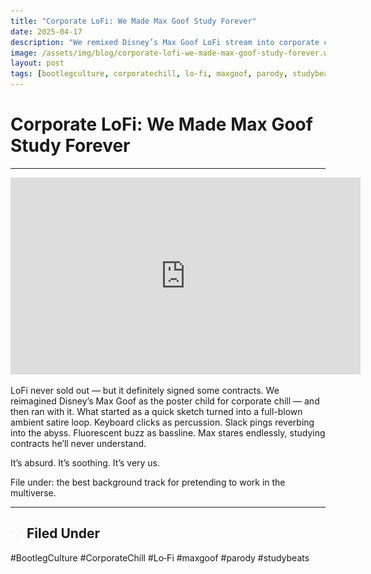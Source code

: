 ```yaml
---
title: "Corporate LoFi: We Made Max Goof Study Forever"
date: 2025-04-17
description: "We remixed Disney’s Max Goof LoFi stream into corporate chill satire."
image: /assets/img/blog/corporate-lofi-we-made-max-goof-study-forever.webp
layout: post
tags: [bootlegculture, corporatechill, lo-fi, maxgoof, parody, studybeats]
---
```


# Corporate LoFi: We Made Max Goof Study Forever

---
<iframe width="560" height="315" src="https://www.youtube.com/embed/vLoP_GAhjEc?si=FW1TKFcU1bvuGyVX" title="YouTube video player" frameborder="0" allow="accelerometer; autoplay; clipboard-write; encrypted-media; gyroscope; picture-in-picture; web-share" referrerpolicy="strict-origin-when-cross-origin" allowfullscreen></iframe>

<p>LoFi never sold out — but it definitely signed some contracts. We reimagined Disney’s Max Goof as the poster child for corporate chill — and then ran with it. What started as a quick sketch turned into a full-blown ambient satire loop. Keyboard clicks as percussion. Slack pings reverbing into the abyss. Fluorescent buzz as bassline. Max stares endlessly, studying contracts he’ll never understand.</p>
<p>It’s absurd. It’s soothing. It’s very us.</p>
<p>File under: the best background track for pretending to work in the multiverse.</p>

---

## <img src="/assets/icons/cube.svg" alt="Cube icon" style="width: 1em; vertical-align: middle;" /> Filed Under
#BootlegCulture #CorporateChill #Lo‑Fi #maxgoof #parody #studybeats
